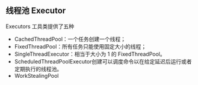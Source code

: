 
## 线程池 Executor

 Executors 工具类提供了五种

- CachedThreadPool：一个任务创建一个线程；
- FixedThreadPool：所有任务只能使用固定大小的线程；
- SingleThreadExecutor：相当于大小为 1 的 FixedThreadPool。
- ScheduledThreadPoolExecutor创建可以调度命令以在给定延迟后运行或者定期执行的线程池。
- WorkStealingPool 